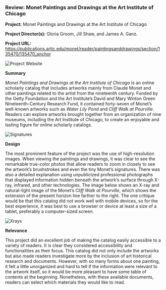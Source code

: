 ### Review: Monet Paintings and Drawings at the Art Institute of Chicago

**Project:** Monet Paintings and Drawings at the Art Institute of Chicago

**Project Director(s):** Gloria Groom, Jill Shaw, and James A. Ganz.

**Project URL:** <https://publications.artic.edu/monet/reader/paintingsanddrawings/section/135470/135470_anchor>


![Project Website](https://yuhkak.github.io/YuhkaK/images/Monet.png)


**Summary**

_Monet Paintings and Drawings at the Art Institute of Chicago_ is an online scholarly catalog that includes artworks mainly from Claude Monet and other paintings related to the artist from the nineteenth century. Funded by the Getty Foundation and the Art Institute’s David and Mary Winton Green Nineteenth-Century Research Fund, it contained forty-seven of Monet’s well-known artworks such as _Water Lily Pond_ and _Cliff Walk at Pourville_. Readers can explore artworks brought together from an organization of nine museums, including the Art Institute of Chicago, to create an enjoyable and lasting figure for online scholarly catalogs.


![Signatures](https://yuhkak.github.io/YuhkaK/images/Signatures.jpg)


**Design**

The most prominent feature of the project was the use of high-resolution images. When viewing the paintings and drawings, it was clear to see the remarkable true-color photos that allow readers to zoom in closely to see the artwork’s brushstrokes and even the tiny Monet’s signatures. There was also a detailed explanation using unpublicized professional photographs that displayed information hidden beneath the artwork’s surface through X-ray, infrared, and other technologies. The image below shows an X-ray and natural-light image of the Monet’s _Cliff Walk at Pourville_, which shows the extension of the present horizon line farther to the right. The one critique would be that this catalog did not work well with mobile devices, so for the best experience, it was best to use a browser or device at least a size of a tablet, preferably a computer-sized screen.


![Xrays](https://yuhkak.github.io/YuhkaK/images/Xrays.jpg)


**Relevance**

This project did an excellent job of making the catalog easily accessible to a variety of readers. It is clear they considered accessibility and functionalities as their focus. This catalog did not only include the artworks but also made readers investigate more by the inclusion of art historical research and documents. However, with so many forms about one painting, it felt a little unorganized and hard to tell if the information were relevant to the artwork itself, so it would be more pleasant to have some table of contents at the beginning. Nonetheless, with these available documents, readers can select which materials they would like to read.

